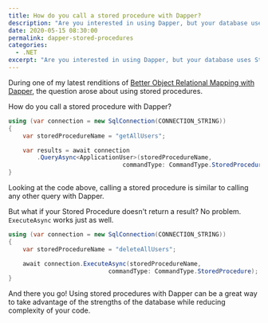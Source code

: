 ```yaml
---
title: How do you call a stored procedure with Dapper?
description: "Are you interested in using Dapper, but your database uses Stored Procedures?  No problem!"
date: 2020-05-15 08:30:00
permalink: dapper-stored-procedures
categories:
  - .NET
excerpt: "Are you interested in using Dapper, but your database uses Stored Procedures?  No problem!"
---
```


During one of my latest renditions of [Better Object Relational Mapping with Dapper](), the question arose about using stored procedures.

How do you call a stored procedure with Dapper?

```csharp
using (var connection = new SqlConnection(CONNECTION_STRING))
{
    var storedProcedureName = "getAllUsers";

    var results = await connection
        .QueryAsync<ApplicationUser>(storedProcedureName, 
                                commandType: CommandType.StoredProcedure);
}
```

Looking at the code above, calling a stored procedure is similar to calling any other query with Dapper.


But what if your Stored Procedure doesn't return a result?  No problem.  `ExecuteAsync` works just as well.

```csharp
using (var connection = new SqlConnection(CONNECTION_STRING))
{
    var storedProcedureName = "deleteAllUsers";

    await connection.ExecuteAsync(storedProcedureName, 
                            commandType: CommandType.StoredProcedure);
}
```  

And there you go!  Using stored procedures with Dapper can be a great way to take advantage of the strengths of the database while reducing complexity of your code.

